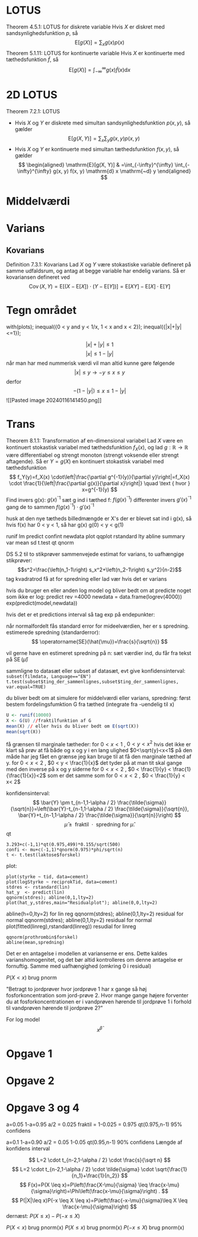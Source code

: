 # LOTUS
Theorem 4.5.1: LOTUS for diskrete variable
Hvis $X$ er diskret med sandsynlighedsfunktion $p$, så
$$
\mathrm{E}[g(X)]=\sum_x g(x) p(x)
$$
Theorem 5.1.11: LOTUS for kontinuerte variable
Hvis $X$ er kontinuerte med tæthedsfunktion $\tilde{f}$, så
$$
\mathrm{E}[g(X)]=\int_{-\infty}^{\infty} g(x) \tilde{f}(x) \mathrm{d} x
$$
# 2D LOTUS
Theorem 7.2.1: LOTUS
- Hvis $X$ og $Y$ er diskrete med simultan sandsynlighedsfunktion $p(x, y)$, så gælder
$$
\mathrm{E}[g(X, Y)]=\sum_x \sum_y g(x, y) p(x, y)
$$
- Hvis $X$ og $Y$ er kontinuerte med simultan tæthedsfunktion $f(x, y)$, så gælder
$$
\begin{aligned}
\mathrm{E}[g(X, Y)] & =\int_{-\infty}^{\infty} \int_{-\infty}^{\infty} g(x, y) f(x, y) \mathrm{d} x \mathrm{~d} y
\end{aligned}
$$
# Middelværdi
# Varians
## Kovarians
Definition 7.3.1: Kovarians
Lad $X$ og $Y$ være stokastiske variable defineret på samme udfaldsrum, og antag at begge variable har endelig varians. Så er kovariansen defineret ved
$$
\operatorname{Cov}(X, Y)=\mathrm{E}[(X-\mathrm{E}[X]) \cdot(Y-\mathrm{E}[Y])]=\mathrm{E}[X Y]-\mathrm{E}[X] \cdot \mathrm{E}[Y]
$$

# Tegn området 
with(plots);
inequal({0 < y and y < 1/x, 1 < x and x < 2});
inequal({|x|+|y|<=1});

$$|x|+|y|\leq1$$
$$|x|\leq1-|y|$$
når man har med nummerisk værdi vil man altid kunne gøre følgende
$$|x|\leq y \rightarrow -y\leq x\leq y$$
derfor
$$-(1-|y|)\leq x\leq1-|y|$$
![[Pasted image 20240116141450.png]]
# Trans
Theorem 8.1.1: Transformation af en-dimensional variabel
Lad $X$ være en kontinuert stokastisk variabel med tæthedsfunktion $f_X(x)$, og lad $g: \mathbb{R} \rightarrow \mathbb{R}$ være differentiabel og strengt monoton (strengt voksende eller strengt aftagende). Så er $Y=g(X)$ en kontinuert stokastisk variabel med tæthedsfunktion
$$
f_Y(y)=f_X(x) \cdot\left|\frac{\partial g^{-1}(y)}{\partial y}\right|=f_X(x) \cdot \frac{1}{\left|\frac{\partial g(x)}{\partial x}\right|} \quad \text { hvor } x=g^{-1}(y)
$$
Find invers g(x): $g(x)^{⁻1}$
sæt g ind i tæthed f:  $f(g(x)^{⁻1})$
differenter invers $g'(x)^{⁻1}$
gang de to sammen $f(g(x)^{⁻1})\cdot g'(x)^{⁻1}$

husk at den nye tætheds billedmængde er X's der er blevet sat ind i g(x), så hvis f(x) har 0 < y < 1, så har g(x) g(0) < y < g(1)


runif
lm
predict
confint
newdata
plot
qqplot
rstandard
lty 
abline
summary
var mean sd
t.test
qt 
qnorm

DS 5.2 til to stikprøver sammenvejede estimat for varians, to uafhængige stikprøver:
$$s^2=\frac{\left(n_1-1\right) s_x^2+\left(n_2-1\right) s_y^2}{n-2}$$
tag kvadratrod få at for spredning eller lad vær hvis det er varians


hvis du bruger en eller anden log model og bliver bedt om at predicte noget som ikke er log:
predict rev =4000
newdata = data.frame(logrev(4000))
exp(predict(model,newdata))

hvis det er et predictions interval så tag exp på endepunkter: 

når normalfordelt fås standard error for mideelværdien, her er s spredning. estimerede spredning (standarderror):
$$
\operatorname{SE}(\hat{\mu})=\frac{s}{\sqrt{n}}
$$

vil gerne have en estimeret spredning på n: sæt værdier ind, du får fra tekst på $\operatorname{SE}(\hat{\mu})$ 



sammligne to datasæt eller subset af datasæt, evt give konfidensinterval:
`subset(filmdata, Language=="EN")`
`t.test(subset$ting_der_sammenlignes,subset$ting_der_sammenlignes, var.equal=TRUE)`

du bliver bedt om at simulere for middelværdi eller varians, spredning:
først bestem fordelingsfumktion G fra tæthed (integrate fra -uendelig til x)
```r
U <- runif(10000)
X <- G(U) //fraktilfunktion af G
mean(X) // eller hvis du bliver bedt om E(sqrt(X))
mean(sqrt(X))
```


få grænsen til marginale tætheder:
for $0 < x < 1$ , $0 < y < x^2$
hvis det ikke er klart så prøv at få både og x og y i en lang ulighed
$0<\sqrt{y}<x<1$
på den måde har jeg fået en grænse jeg kan bruge til at få den marginale tæthed af y.
for $0 < x < 2$ , $0 < y < \frac{1}{x}$
det tyder på at man tit skal gange med den inverse på x og y siderne
for $0 < x < 2$ , $0 < \frac{1}{y} < \frac{1}{\frac{1}{x}}<2$
som er det samme som
for $0 < x < 2$ , $0 < \frac{1}{y} < x< 2$


konfidensinterval:
$$
\bar{Y} \pm t_{n-1,1-\alpha / 2} \frac{\tilde{\sigma}}{\sqrt{n}}=\left(\bar{Y}-t_{n-1,1-\alpha / 2} \frac{\tilde{\sigma}}{\sqrt{n}}, \bar{Y}+t_{n-1,1-\alpha / 2} \frac{\tilde{\sigma}}{\sqrt{n}}\right)
$$
$$
\hat{\mu} \pm \text { fraktil } \cdot \text { spredning for } \hat{\mu} \text {. }
$$
qt

```
3.293+c(-1,1)*qt(0.975,499)*0.155/sqrt(500)
confi <- mu+c(-1,1)*qnorm(0.975)*phi/sqrt(n)
t <- t.test(laktose$forskel)
```


plot:

```
plot(styrke ~ tid, data=cement)
plot(logStyrke ~ reciprokTid, data=cement)
stdres <- rstandard(lin)
hat_y  <- predict(lin)
qqnorm(stdres); abline(0,1,lty=2)
plot(hat_y,stdres,main="Residualplot"); abline(0,0,lty=2)
```
abline(h=0,lty=2) for lin reg
qqnorm(stdres); abline(0,1,lty=2) residual for normal
qqnorm(stdres); abline(0,1,lty=2) residual for normal
plot(fitted(linreg),rstandard(linreg)) resudial for linreg
```
qqnorm(prothrombin$forskel) 
abline(mean,spredning)
```

Det er en antagelse i modellen at varianserne er ens. Dette kaldes varianshomogenitet, og det bør altid kontrolleres om denne antagelse er fornuftig. Samme med uafhængighed (omkring 0 i residual)

$P(X<x)$
brug pnorm

"Betragt to jordprøver hvor jordprøve 1 har x gange så høj fosforkoncentration som jord-prøve 2. Hvor mange gange højere forventer du at fosforkoncentrationen er i vandprøven hørende til jordprøve 1 i forhold til vandprøven hørende til jordprøve 2?" 

For log model
$$
x^\hat{\beta}
$$
# Opgave 1
# Opgave 2
# Opgave 3 og 4
a=0.05
1-a=0.95
a/2 = 0.025
fraktil = 1-0.025 = 0.975
qt(0.975,n-1) 95% confidens

a=0.1
1-a=0.90
a/2 = 0.05
1-0.05
qt(0.95,n-1) 90% confidens
Længde af konfidens interval

$$
L=2 \cdot t_{n-2,1-\alpha / 2} \cdot  \frac{s}{\sqrt n}
$$
$$
L=2 \cdot t_{n-2,1-\alpha / 2} \cdot \tilde{\sigma} \cdot \sqrt{\frac{1}{n_1}+\frac{1}{n_2}}
$$
$$
F(x)=P(X \leq x)=P\left(\frac{X-\mu}{\sigma} \leq \frac{x-\mu}{\sigma}\right)=\Phi\left(\frac{x-\mu}{\sigma}\right) .
$$
$$
P(|X|\leq x)P(-x \leq X \leq x)=P\left(\frac{-x-\mu}{\sigma}\leq X \leq \frac{x-\mu}{\sigma}\right)
$$
dernæst:
$P(X\leq x)-P(-x\leq X)$

$P(X<x)$
brug pnorm(x)
$P(X\leq x)$
brug pnorm(x)
$P(-x\leq X)$
brug pnorm(x)
